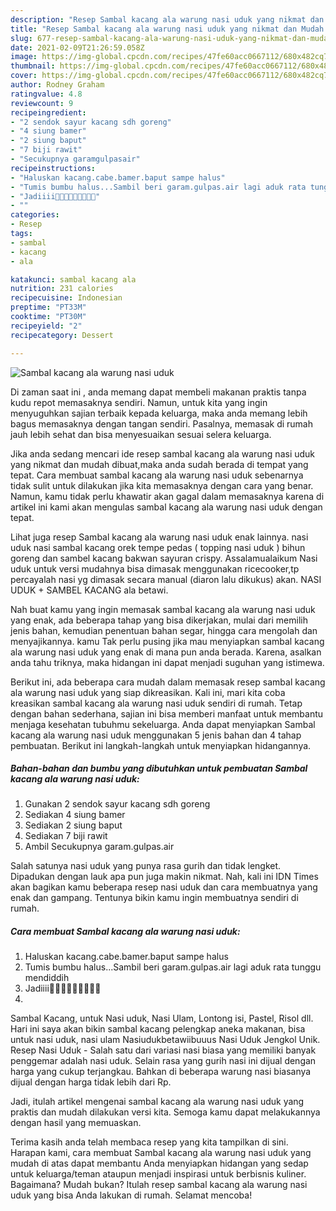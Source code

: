 ```yaml
---
description: "Resep Sambal kacang ala warung nasi uduk yang nikmat dan Mudah Dibuat"
title: "Resep Sambal kacang ala warung nasi uduk yang nikmat dan Mudah Dibuat"
slug: 677-resep-sambal-kacang-ala-warung-nasi-uduk-yang-nikmat-dan-mudah-dibuat
date: 2021-02-09T21:26:59.058Z
image: https://img-global.cpcdn.com/recipes/47fe60acc0667112/680x482cq70/sambal-kacang-ala-warung-nasi-uduk-foto-resep-utama.jpg
thumbnail: https://img-global.cpcdn.com/recipes/47fe60acc0667112/680x482cq70/sambal-kacang-ala-warung-nasi-uduk-foto-resep-utama.jpg
cover: https://img-global.cpcdn.com/recipes/47fe60acc0667112/680x482cq70/sambal-kacang-ala-warung-nasi-uduk-foto-resep-utama.jpg
author: Rodney Graham
ratingvalue: 4.8
reviewcount: 9
recipeingredient:
- "2 sendok sayur kacang sdh goreng"
- "4 siung bamer"
- "2 siung baput"
- "7 biji rawit"
- "Secukupnya garamgulpasair"
recipeinstructions:
- "Haluskan kacang.cabe.bamer.baput sampe halus"
- "Tumis bumbu halus...Sambil beri garam.gulpas.air lagi aduk rata tunggu mendiddih"
- "Jadiiii🤤🤤🤤🤤🤤🤤🤤🤤🤤"
- ""
categories:
- Resep
tags:
- sambal
- kacang
- ala

katakunci: sambal kacang ala 
nutrition: 231 calories
recipecuisine: Indonesian
preptime: "PT33M"
cooktime: "PT30M"
recipeyield: "2"
recipecategory: Dessert

---
```



![Sambal kacang ala warung nasi uduk](https://img-global.cpcdn.com/recipes/47fe60acc0667112/680x482cq70/sambal-kacang-ala-warung-nasi-uduk-foto-resep-utama.jpg)

Di zaman  saat ini , anda memang dapat membeli makanan praktis tanpa kudu repot memasaknya sendiri. Namun, untuk kita yang ingin menyuguhkan sajian terbaik kepada keluarga, maka anda memang lebih bagus memasaknya dengan tangan sendiri. Pasalnya, memasak di rumah jauh lebih sehat dan bisa menyesuaikan sesuai selera keluarga.

Jika anda sedang mencari ide resep sambal kacang ala warung nasi uduk yang nikmat dan mudah dibuat,maka anda sudah berada di tempat yang tepat. Cara membuat sambal kacang ala warung nasi uduk  sebenarnya tidak sulit untuk dilakukan jika kita memasaknya dengan cara yang benar. Namun, kamu tidak perlu khawatir akan gagal dalam memasaknya 
karena di artikel ini kami akan mengulas sambal kacang ala warung nasi uduk dengan tepat.  

Lihat juga resep Sambal kacang ala warung nasi uduk enak lainnya. nasi uduk nasi sambal kacang orek tempe pedas ( topping nasi uduk ) bihun goreng dan sambel kacang bakwan sayuran crispy. Assalamualaikum Nasi uduk untuk versi mudahnya bisa dimasak menggunakan ricecooker,tp percayalah nasi yg dimasak secara manual (diaron lalu dikukus) akan. NASI UDUK + SAMBEL KACANG ala betawi.

Nah buat kamu yang ingin memasak sambal kacang ala warung nasi uduk yang enak, ada beberapa tahap yang bisa dikerjakan, mulai dari memilih jenis bahan, kemudian penentuan bahan segar, hingga cara mengolah dan menyajikannya. kamu Tak perlu pusing jika mau menyiapkan sambal kacang ala warung nasi uduk yang enak di mana pun anda berada. Karena, asalkan anda  tahu triknya, maka hidangan ini dapat menjadi suguhan yang istimewa.

Berikut ini, ada beberapa cara mudah dalam memasak resep sambal kacang ala warung nasi uduk yang siap dikreasikan. Kali ini, mari kita coba kreasikan sambal kacang ala warung nasi uduk sendiri di rumah. Tetap dengan bahan sederhana, sajian ini bisa memberi manfaat untuk membantu menjaga kesehatan tubuhmu sekeluarga. Anda dapat menyiapkan Sambal kacang ala warung nasi uduk menggunakan 5 jenis bahan dan 4 tahap pembuatan. Berikut ini langkah-langkah untuk menyiapkan hidangannya.

<!--inarticleads1-->

##### Bahan-bahan dan bumbu yang dibutuhkan untuk pembuatan Sambal kacang ala warung nasi uduk:

1. Gunakan 2 sendok sayur kacang sdh goreng
1. Sediakan 4 siung bamer
1. Sediakan 2 siung baput
1. Sediakan 7 biji rawit
1. Ambil Secukupnya garam.gulpas.air


Salah satunya nasi uduk yang punya rasa gurih dan tidak lengket. Dipadukan dengan lauk apa pun juga makin nikmat. Nah, kali ini IDN Times akan bagikan kamu beberapa resep nasi uduk dan cara membuatnya yang enak dan gampang. Tentunya bikin kamu ingin membuatnya sendiri di rumah. 

<!--inarticleads2-->

##### Cara membuat Sambal kacang ala warung nasi uduk:

1. Haluskan kacang.cabe.bamer.baput sampe halus
1. Tumis bumbu halus...Sambil beri garam.gulpas.air lagi aduk rata tunggu mendiddih
1. Jadiiii🤤🤤🤤🤤🤤🤤🤤🤤🤤
1. 


Sambal Kacang, untuk Nasi uduk, Nasi Ulam, Lontong isi, Pastel, Risol dll. Hari ini saya akan bikin sambal kacang pelengkap aneka makanan, bisa untuk nasi uduk, nasi ulam Nasiudukbetawiibuuus Nasi Uduk Jengkol Unik. Resep Nasi Uduk - Salah satu dari variasi nasi biasa yang memiliki banyak penggemar adalah nasi uduk. Selain rasa yang gurih nasi ini dijual dengan harga yang cukup terjangkau. Bahkan di beberapa warung nasi biasanya dijual dengan harga tidak lebih dari Rp. 

Jadi, itulah artikel mengenai  sambal kacang ala warung nasi uduk  yang praktis dan mudah dilakukan versi kita. Semoga kamu dapat melakukannya dengan hasil yang memuaskan. 

Terima kasih anda telah membaca resep yang kita tampilkan di sini. Harapan kami, cara membuat  Sambal kacang ala warung nasi uduk yang mudah di atas dapat membantu Anda menyiapkan hidangan yang sedap untuk keluarga/teman ataupun menjadi inspirasi untuk berbisnis kuliner. Bagaimana? Mudah bukan? Itulah resep sambal kacang ala warung nasi uduk yang bisa Anda lakukan di rumah. Selamat mencoba!

